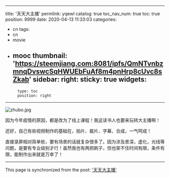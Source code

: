 
---
title: '天天大主播'
permlink: yqewl
catalog: true
toc_nav_num: true
toc: true
position: 9999
date: 2020-04-13 11:33:03
categories:
- cn
tags:
- cn
- movie
- mooc
thumbnail: 'https://steemjiang.com:8081/ipfs/QmNTvnbzmnqDvswcSqHWUEbFuAf8m4pnHrp8cUvc8sZkab'
sidebar:
    right:
        sticky: true
widgets:
    -
        type: toc
        position: right
---


![zhubo.jpg](https://steemjiang.com:8081/ipfs/QmNTvnbzmnqDvswcSqHWUEbFuAf8m4pnHrp8cUvc8sZkab)

因为今年疫情的原因，都是改为了线上课程！我这读书人也要来玩转大主播啊！

还好，自己有些视频制作的基础在，拍片、裁片、字幕、合成，一气呵成！

直接录屏相对简单些，要有场景的话就复杂很多了。因为涉及景深，虚化，光线等问题，是要有专业级别才行！虽然我也有两把刷子，但也架不住时间有限，条件有限，能制作出来就是万幸了！

- - -

This page is synchronized from the post: ['天天大主播'](https://steemit.com/@lemooljiang/yqewl)
